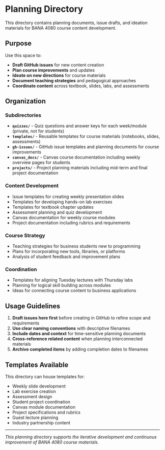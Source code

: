 # Planning Directory

This directory contains planning documents, issue drafts, and ideation materials for BANA 4080 course content development.

## Purpose

Use this space to:
- **Draft GitHub issues** for new content creation
- **Plan course improvements** and updates
- **Ideate on new directions** for course materials
- **Document teaching strategies** and pedagogical approaches
- **Coordinate content** across textbook, slides, labs, and assessments

## Organization

### Subdirectories
- **`quizzes/`** - Quiz questions and answer keys for each week/module (private, not for students)
- **`templates/`** - Reusable templates for course materials (notebooks, slides, assessments)
- **`gh-issues/`** - GitHub issue templates and planning documents for course improvements
- **`canvas_docs/`** - Canvas course documentation including weekly overview pages for students
- **`projects/`** - Project planning materials including mid-term and final project documentation

### Content Development
- Issue templates for creating weekly presentation slides
- Templates for developing hands-on lab exercises  
- Templates for textbook chapter updates
- Assessment planning and quiz development
- Canvas documentation for weekly course modules
- Project documentation including rubrics and requirements

### Course Strategy
- Teaching strategies for business students new to programming
- Plans for incorporating new tools, libraries, or platforms
- Analysis of student feedback and improvement plans

### Coordination
- Templates for aligning Tuesday lectures with Thursday labs
- Planning for logical skill building across modules
- Ideas for connecting course content to business applications

## Usage Guidelines

1. **Draft issues here first** before creating in GitHub to refine scope and requirements
2. **Use clear naming conventions** with descriptive filenames
3. **Include dates and context** for time-sensitive planning documents
4. **Cross-reference related content** when planning interconnected materials
5. **Archive completed items** by adding completion dates to filenames

## Templates Available

This directory can house templates for:
- Weekly slide development
- Lab exercise creation  
- Assessment design
- Student project coordination
- Canvas module documentation
- Project specifications and rubrics
- Guest lecture planning
- Industry partnership content

---

*This planning directory supports the iterative development and continuous improvement of BANA 4080 course materials.*